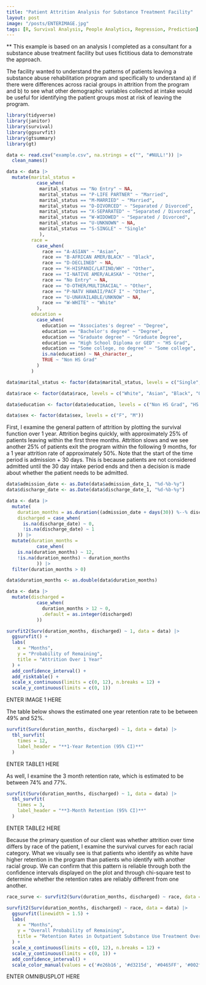 ```yaml
---
title: "Patient Attrition Analysis for Substance Treatment Facility"
layout: post
image: "/posts/ENTERIMAGE.jpg"
tags: [R, Survival Analysis, People Analytics, Regression, Prediction]
---
```


** This example is based on an analysis I completed as a consultant for a substance abuse treatment facility but uses fictitious data to demonstrate the approach.

The facility wanted to understand the patterns of patients leaving a substance abuse rehabilitation program and specifically to understand a) if there were differences across racial groups in attrition from the program and b) to see what other demographic variables collected at intake would be useful for identifying the patient groups most at risk of leaving the program.

```r
library(tidyverse)
library(janitor)
library(survival)
library(ggsurvfit)
library(gtsummary)
library(gt)

data <- read.csv("example.csv", na.strings = c("", "#NULL!")) |>
  clean_names()

data <- data |>
  mutate(marital_status = 
           case_when(
            marital_status == "No Entry" ~ NA,
            marital_status == "P-LIFE PARTNER" ~ "Married",
            marital_status == "M-MARRIED" ~ "Married",
            marital_status == "D-DIVORCED" ~ "Separated / Divorced",
            marital_status == "X-SEPARATED" ~ "Separated / Divorced",
            marital_status == "W-WIDOWED" ~ "Separated / Divorced",
            marital_status == "U-UNKNOWN" ~ NA,
            marital_status == "S-SINGLE" ~ "Single"
            ),
         race = 
           case_when(
             race == "A-ASIAN" ~ "Asian",
             race == "B-AFRICAN AMER/BLACK" ~ "Black",
             race == "D-DECLINED" ~ NA,
             race == "H-HISPANIC/LATINO/WH" ~ "Other",
             race == "I-NATIVE AMER/ALASKA" ~ "Other",
             race == "No Entry" ~ NA,
             race == "O-OTHER/MULTIRACIAL" ~ "Other",
             race == "P-NATV HAWAII/PACF I" ~ "Other",
             race == "U-UNAVAILABLE/UNKNOW" ~ NA,
             race == "W-WHITE" ~ "White"
           ),
         education =
           case_when(
             education == "Associates's degree" ~ "Degree",
             education == "Bachelor's degree" ~ "Degree",
             education == "Graduate degree" ~ "Graduate Degree",
             education == "High School Diploma or GED" ~ "HS Grad",
             education == "Some college, no degree" ~ "Some college",
             is.na(education) ~ NA_character_,
             TRUE ~ "Non HS Grad"
           )
         )

data$marital_status <- factor(data$marital_status, levels = c("Single", "Separated / Divorced", "Married"))

data$race <- factor(data$race, levels = c("White", "Asian", "Black", "Other"))

data$education <- factor(data$education, levels = c("Non HS Grad", "HS Grad", "Some college", "Degree", "Graduate Degree"))

data$sex <- factor(data$sex, levels = c("F", "M"))
```

First, I examine the general pattern of attrition by plotting the survival function over 1 year. Attrition begins quickly, with approximately 25% of patients leaving within the first three months. Attrition slows and we see another 25% of patients exit the program within the following 9 months, for a 1 year attrition rate of approximately 50%. Note that the start of the time period is admission + 30 days. This is because patients are not considered admitted until the 30 day intake period ends and then a decision is made about whether the patient needs to be admitted. 

```r
data$admission_date <- as.Date(data$admission_date_1, "%d-%b-%y")
data$discharge_date <- as.Date(data$discharge_date_1, "%d-%b-%y")

data <- data |>
  mutate(
    duration_months = as.duration((admission_date + days(30)) %--% discharge_date) / dmonths(1),
    discharged = case_when(
      is.na(discharge_date) ~ 0,
      !is.na(discharge_date) ~ 1
    )) |>
  mutate(duration_months = 
           case_when(
    is.na(duration_months) ~ 12,
    !is.na(duration_months) ~ duration_months
           )) |>
  filter(duration_months > 0)

data$duration_months <- as.double(data$duration_months)

data <- data |>
  mutate(discharged = 
           case_when(
             duration_months > 12 ~ 0,
             .default = as.integer(discharged)
           ))

survfit2(Surv(duration_months, discharged) ~ 1, data = data) |>
  ggsurvfit() +
  labs(
    x = "Months",
    y = "Probability of Remaining",
    title = "Attrition Over 1 Year"
  ) +
  add_confidence_interval() +
  add_risktable() +
  scale_x_continuous(limits = c(0, 12), n.breaks = 12) +
  scale_y_continuous(limits = c(0, 1))
```

ENTER IMAGE 1 HERE

The table below shows the estimated one year retention rate to be between 49% and 52%.  

```r
survfit(Surv(duration_months, discharged) ~ 1, data = data) |> 
  tbl_survfit(
    times = 12,
    label_header = "**1-Year Retention (95% CI)**"
  )
```

ENTER TABLE1 HERE

As well, I examine the 3 month retention rate, which is estimated to be between 74% and 77%. 

```r
survfit(Surv(duration_months, discharged) ~ 1, data = data) |> 
  tbl_survfit(
    times = 3,
    label_header = "**3-Month Retention (95% CI)**"
  )
```

ENTER TABLE2 HERE

Because the primary question of our client was whether attrition over time differs by race of the patient, I examine the survival curves for each racial category. What we visually see is that patients who identify as white have higher retention in the program than patients who identify with another racial group. We can confirm that this pattern is reliable through both the confidence intervals displayed on the plot and through chi-square test to determine whether the retention rates are reliably different from one another. 

```r
race_surve <- survfit2(Surv(duration_months, discharged) ~ race, data = data)

survfit2(Surv(duration_months, discharged) ~ race, data = data) |>
  ggsurvfit(linewidth = 1.5) +
  labs(
    x = "Months",
    y = "Overall Probability of Remaining",
    title = "Retention Rates in Outpatient Substance Use Treatment Over 1 Year by Race"
  ) +
  scale_x_continuous(limits = c(0, 12), n.breaks = 12) +
  scale_y_continuous(limits = c(0, 1)) +
  add_confidence_interval() +
  scale_color_manual(values = c('#e26b16', '#d3215d', '#0465FF', '#002f43'))
```

ENTER OMNIBUSPLOT HERE
